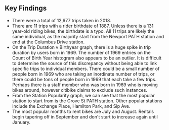 ## Key Findings

* There were a total of 12,677 trips taken in 2018.
* There are 11 trips with a rider birthdate of 1887. Unless there is a 131 year-old riding bikes, the birthdate is a typo. All 11 trips are likely the same individual, as the majority start from the Newport PATH station and end at the Columbus Drive station.
* On the Trip Duration v Birthyear graph, there is a huge spike in trip duration by users born in 1969. The number of 1969 entries on the Count of Birth Year histogram also appears to be an outlier. It is difficult to determine the source of this discrepancy without being able to link specific trips to individual members. There could be a small number of people born in 1969 who are taking an inordinate number of trips, or there could be tons of people born in 1969 that each take a few trips. Perhaps there is a staff member who was born in 1969 who is moving bikes around, however citibike claims to exclude such instances.
* From the Station Popularity graph, we can see that the most popular station to start from is the Grove St PATH station. Other popular stations include the Exchange Place, Hamilton Park, and Sip Ave.
* The most popular months to rent bikes are July and August. Rentals begin tapering off in September and don't start to increase again until January. 

